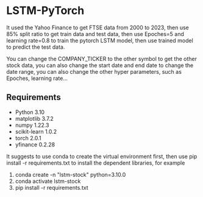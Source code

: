 # LSTM-PyTorch
It used the Yahoo Finance to get FTSE data from 2000 to 2023, then use 85% split ratio to get train data and test data, then use Epoches=5 and learning rate=0.8 to train the pytorch LSTM model, then use trained model to predict the test data.

You can change the COMPANY_TICKER to the other symbol to get the other stock data, you can also change the start date and end date to change the date range, you can also change the other hyper parameters, such as Epoches, learning rate...



## Requirements
* Python 3.10 <br/>
* matplotlib 3.7.2<br/>
* numpy 1.22.3<br/>
* scikit-learn 1.0.2<br/>
* torch 2.0.1<br/>
* yfinance 0.2.28<br/>

It suggests to use conda to create the virtual environment first, then use pip install -r requirements.txt to install the dependent libraries, for example
1. conda create -n "lstm-stock" python=3.10.0    
2. conda activate lstm-stock
3. pip install -r  requirements.txt                                                                                                                                                                                                     
                                                                         